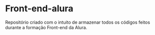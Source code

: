 # Front-end-alura
Repositório criado com o intuito de armazenar todos os códigos feitos durante a formação Front-end da Alura.
